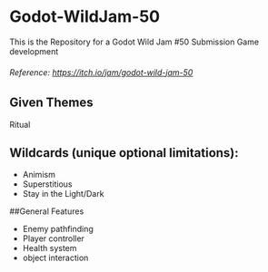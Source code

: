 # Godot-WildJam-50
This is the Repository for a Godot Wild Jam #50 Submission Game development
###### Reference: https://itch.io/jam/godot-wild-jam-50

## Given Themes
Ritual

## Wildcards (unique optional limitations):
- Animism
- Superstitious
- Stay in the Light/Dark

##General Features
- Enemy pathfinding
- Player controller
- Health system
- object interaction
